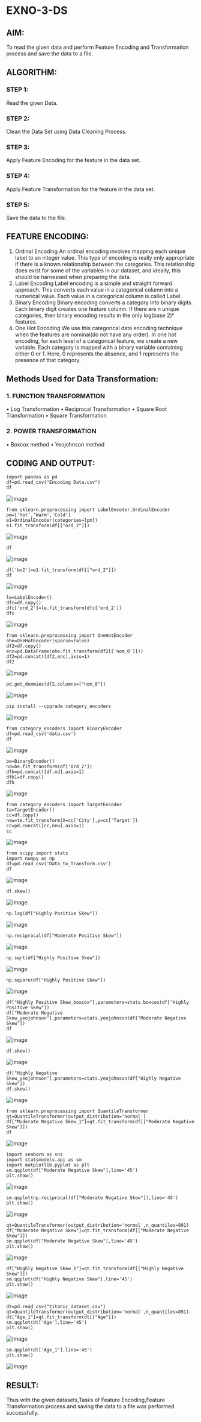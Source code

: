 # EXNO-3-DS

## AIM:
To read the given data and perform Feature Encoding and Transformation process and save the data to a file.

## ALGORITHM:
### STEP 1:
Read the given Data. 
### STEP 2:
Clean the Data Set using Data Cleaning Process.
### STEP 3:
Apply Feature Encoding for the feature in the data set.
### STEP 4:
Apply Feature Transformation for the feature in the data set.
### STEP 5:
Save the data to the file.

## FEATURE ENCODING:
1. Ordinal Encoding
An ordinal encoding involves mapping each unique label to an integer value. This type of encoding is really only appropriate if there is a known relationship between the categories. This relationship does exist for some of the variables in our dataset, and ideally, this should be harnessed when preparing the data.
2. Label Encoding
Label encoding is a simple and straight forward approach. This converts each value in a categorical column into a numerical value. Each value in a categorical column is called Label.
3. Binary Encoding
Binary encoding converts a category into binary digits. Each binary digit creates one feature column. If there are n unique categories, then binary encoding results in the only log(base 2)ⁿ features.
4. One Hot Encoding
We use this categorical data encoding technique when the features are nominal(do not have any order). In one hot encoding, for each level of a categorical feature, we create a new variable. Each category is mapped with a binary variable containing either 0 or 1. Here, 0 represents the absence, and 1 represents the presence of that category.

## Methods Used for Data Transformation:
  ### 1. FUNCTION TRANSFORMATION
• Log Transformation
• Reciprocal Transformation
• Square Root Transformation
• Square Transformation
  ### 2. POWER TRANSFORMATION
• Boxcox method
• Yeojohnson method

## CODING AND OUTPUT:
```
import pandas as pd
df=pd.read_csv("Encoding Data.csv")
df
```
![image](https://github.com/user-attachments/assets/704cc4d4-40ec-4e31-a24a-fcd59840aabd)

```
from sklearn.preprocessing import LabelEncoder,OrdinalEncoder
pm=['Hot','Warm','Cold']
e1=OrdinalEncoder(categories=[pm])
e1.fit_transform(df[["ord_2"]])
```
![image](https://github.com/user-attachments/assets/3e4006cd-b2f4-4673-94d2-b6335beb2dc2)

```
df
```
![image](https://github.com/user-attachments/assets/43653a20-8e52-4ee4-b71e-d46f9868d931)

```
df['bo2']=e1.fit_transform(df[["ord_2"]])
df
```
![image](https://github.com/user-attachments/assets/1ec3056f-c6d5-49f8-bf03-dd27a021ae8a)

```
le=LabelEncoder()
dfc=df.copy()
dfc['ord_2']=le.fit_transform(dfc['ord_2'])
dfc
```
![image](https://github.com/user-attachments/assets/0e9fd189-a180-4031-bb09-feba1295a25e)

```
from sklearn.preprocessing import OneHotEncoder
ohe=OneHotEncoder(sparse=False)
df2=df.copy()
enc=pd.DataFrame(ohe.fit_transform(df2[['nom_0']]))
df2=pd.concat([df2,enc],axis=1)
df2
```
![image](https://github.com/user-attachments/assets/201fda7e-2988-48ae-bfd0-1a07915f56b2)

```
pd.get_dummies(df2,columns=["nom_0"])
```
![image](https://github.com/user-attachments/assets/b8ad26a6-ff35-4c31-ba01-3e0e7cc84a77)

```
pip install --upgrade category_encoders
```
![image](https://github.com/user-attachments/assets/1df990f4-fc06-48f7-a901-1b6ec2045cf7)

```
from category_encoders import BinaryEncoder
df=pd.read_csv('data.csv')
df
```
![image](https://github.com/user-attachments/assets/7922c132-61b6-4acd-8a3b-7a4275c87f0a)

```
be=BinaryEncoder()
nd=be.fit_transform(df['Ord_2'])
dfb=pd.concat([df,nd],axis=1)
dfb1=df.copy()
dfb
```
![image](https://github.com/user-attachments/assets/e7a7bcf9-55a4-4256-b514-f59518cd9097)

```
from category_encoders import TargetEncoder
te=TargetEncoder()
cc=df.copy()
new=te.fit_transform(X=cc['City'],y=cc['Target'])
cc=pd.concat([cc,new],axis=1)
cc
```
![image](https://github.com/user-attachments/assets/06d9748d-62ab-4182-bde0-6953a50dd807)

```
from scipy import stats
import numpy as np
df=pd.read_csv('Data_to_Transform.csv')
df
```
![image](https://github.com/user-attachments/assets/4659ae73-0385-45a1-adcc-1d63be93a7cd)

```
df.skew()
```
![image](https://github.com/user-attachments/assets/dc20057a-3bca-4281-86ad-5bb81de4b20f)

```
np.log(df["Highly Positive Skew"])
```
![image](https://github.com/user-attachments/assets/2d5ab3eb-b333-4e62-997d-2ac3ac0cb815)

```
np.reciprocal(df["Moderate Positive Skew"])
```
![image](https://github.com/user-attachments/assets/c434c3f4-4d69-481f-bf5e-dca7d22db751)

```
np.sqrt(df["Highly Positive Skew"])
```
![image](https://github.com/user-attachments/assets/696b9dd3-25f3-4713-a27f-4434629c503a)

```
np.square(df["Highly Positive Skew"])
```
![image](https://github.com/user-attachments/assets/cfb1c93c-a14b-407d-84bb-d1429247b370)

```
df["Highly Positive Skew_boxcox"],parameters=stats.boxcox(df["Highly Positive Skew"])
df["Moderate Negative Skew_yeojohnson"],parameters=stats.yeojohnson(df["Moderate Negative Skew"])
df
```
![image](https://github.com/user-attachments/assets/7bacd9f9-3d83-479d-bf31-1cd12268bd59)

```
df.skew()
```
![image](https://github.com/user-attachments/assets/0e03083d-9f6e-4493-b5b7-2b96260a0395)

```
df["Highly Negative Skew_yeojohnson"],parameters=stats.yeojohnson(df["Highly Negative Skew"])
df.skew()
```
![image](https://github.com/user-attachments/assets/3b0788f0-040e-4350-b562-5359ef96d47e)

```
from sklearn.preprocessing import QuantileTransformer
qt=QuantileTransformer(output_distribution='normal')
df["Moderate Negative Skew_1"]=qt.fit_transform(df[["Moderate Negative Skew"]])
df
```
![image](https://github.com/user-attachments/assets/32eb19a5-a76b-4a83-8493-553137eeb509)

```
import seaborn as sns
import statsmodels.api as sm
import matplotlib.pyplot as plt
sm.qqplot(df["Moderate Negative Skew"],line='45')
plt.show()
```
![image](https://github.com/user-attachments/assets/ce0c63bb-2cb2-4efb-b6f3-1d8005feecc5)

```
sm.qqplot(np.reciprocal(df["Moderate Negative Skew"]),line='45')
plt.show()
```
![image](https://github.com/user-attachments/assets/04474b24-e0c2-4d45-8558-561d7f36b736)

```
qt=QuantileTransformer(output_distribution='normal',n_quantiles=891)
df["Moderate Negative Skew"]=qt.fit_transform(df[["Moderate Negative Skew"]])
sm.qqplot(df["Moderate Negative Skew"],line='45')
plt.show()
```
![image](https://github.com/user-attachments/assets/9665d7de-42f8-4c68-99a7-5cc027214a96)

```
df["Highly Negative Skew_1"]=qt.fit_transform(df[["Highly Negative Skew"]])
sm.qqplot(df["Highly Negative Skew"],line='45')
plt.show()
```
![image](https://github.com/user-attachments/assets/de4f52b6-133f-45f9-9f21-1b183fd3f385)

```
dt=pd.read_csv("titanic_dataset.csv")
qt=QuantileTransformer(output_distribution='normal',n_quantiles=891)
dt["Age_1"]=qt.fit_transform(dt[["Age"]])
sm.qqplot(dt['Age'],line='45')
plt.show()
```
![image](https://github.com/user-attachments/assets/7f99d887-01dc-42cb-842c-53efef6e399c)

```
sm.qqplot(dt['Age_1'],line='45')
plt.show()
```
![image](https://github.com/user-attachments/assets/892a873e-1b41-4646-ad3f-385832872ea4)

## RESULT:
Thus with the given datasets,Tasks of Feature Encoding,Feature Transformation process and saving the data to a file was performed successfully.

       
